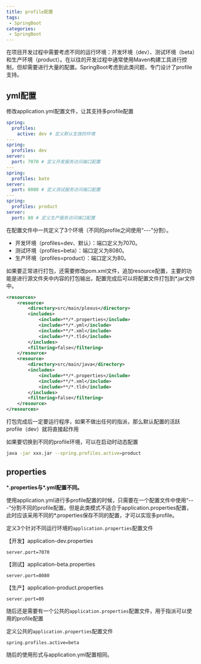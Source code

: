 ```yaml
---
title: profile配置
tags:
 - SpringBoot
categories: 
 - SpringBoot
---
```




在项目开发过程中需要考虑不同的运行环境：开发环境（dev）、测试环境（beta）和生产环境（product）。在以往的开发过程中通常使用Maven构建工具进行控制，但却需要进行大量的配置。SpringBoot考虑到此类问题，专门设计了profile支持。

## yml配置

修改application.yml配置文件，让其支持多profile配置

~~~yaml
spring:
  profiles:
    active: dev # 定义默认生效的环境
---
spring:
  profiles: dev
server:
  port: 7070 # 定义开发服务访问端口配置
---
spring:
  profiles: bate
server:
  port: 8080 # 定义测试服务访问端口配置
---
spring:
  profiles: product
server:
  port: 80 # 定义生产服务访问端口配置
~~~

在配置文件中一共定义了3个环境（不同的profile之间使用“---”分割）。

- 开发环境（profiles=dev、默认）：端口定义为7070。
- 测试环境（profiles=beta）：端口定义为8080。
- 生产环境（profiles=product）：端口定义为80。

如果要正常进行打包，还需要修改pom.xml文件，追加resource配置，主要的功能是进行源文件夹中内容的打包输出，配置完成后可以将配置文件打包到*.jar文件中。

~~~xml
<resources>
    <resource>
        <directory>src/main/plexus</directory>
        <includes>
            <include>**/*.properties</include>
            <include>**/*.yml</include>
            <include>**/*.xml</include>
            <include>**/*.tld</include>
        </includes>
        <filtering>false</filtering>
    </resource>
    <resource>
        <directory>src/main/java</directory>
        <includes>
            <include>**/*.properties</include>
            <include>**/*.xml</include>
            <include>**/*.tld</include>
        </includes>
        <filtering>false</filtering>
    </resource>
</resources>
~~~

打包完成后一定要运行程序，如果不做出任何的指派，那么默认配置的活跃profile（dev）就将直接起作用

如果要切换到不同的profile环境，可以在启动时动态配置

~~~sh
java -jar xxx.jar --spring.profiles.active=product
~~~

## properties

***.properties与\*.yml配置不同。**

使用application.yml进行多profile配置的时候，只需要在一个配置文件中使用“---”分割不同的profile配置。但是此类模式不适合于application.properties配置，此时应该采用不同的*.properties保存不同的配置，才可以实现多profile。

定义3个针对不同运行环境的`application.properties`配置文件

【开发】application-dev.properties

~~~properties
server.port=7070
~~~

【测试】application-beta.properties

~~~properties
server.port=8080
~~~

【生产】application-product.properties

~~~properties
server.port=80
~~~

随后还是需要有一个公共的`application.properties`配置文件，用于指派可以使用的profile配置

定义公共的`application.properties`配置文件

~~~properties
spring.profiles.active=beta
~~~

随后的使用形式与application.yml配置相同。